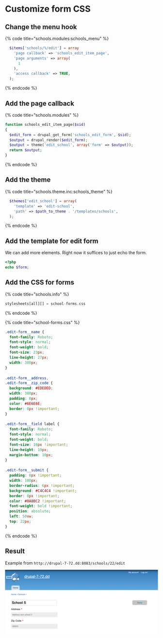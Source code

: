 # Customize form CSS

## Change the menu hook

{% code title="schools.modules:schools\_menu" %}
```php
  $items['schools/%/edit'] = array
    'page callback' => 'schools_edit_item_page',
    'page arguments' => array(
      1
    ),
    'access callback' => TRUE,
  );
```
{% endcode %}

## Add the page callback

{% code title="schools.modules" %}
```php
function schools_edit_item_page($sid)
{
  $edit_form = drupal_get_form('schools_edit_form', $sid);
  $output = drupal_render($edit_form);
  $output = theme('edit_school', array('form' => $output));
  return $output;
}
```
{% endcode %}

## Add the theme

{% code title="schools.theme.inc:schools\_theme" %}
```php
  $themes['edit_school'] = array(
    'template' => 'edit-school',
    'path' => $path_to_theme . '/templates/schools',
  );
```
{% endcode %}

## Add the template for edit form

We can add more elements. Right now it suffices to just echo the form.

```php
<?php
echo $form;
```

## Add the CSS for forms

{% code title="schools.info" %}
```php
stylesheets[all][] = school-forms.css
```
{% endcode %}

{% code title="school-forms.css" %}
```css
.edit-form__name {
  font-family: Roboto;
  font-style: normal;
  font-weight: bold;
  font-size: 23px;
  line-height: 27px;
  width: 300px;
}

.edit-form__address,
.edit-form__zip_code {
  background: #EDEDED;
  width: 300px;
  padding: 8px;
  color: #6E6E6E;
  border: 0px !important;
}

.edit-form__field label {
  font-family: Roboto;
  font-style: normal;
  font-weight: bold;
  font-size: 16px !important;
  line-height: 19px;
  margin-bottom: 10px;
}

.edit-form__submit {
  padding: 8px !important;
  width: 100px;
  border-radius: 6px !important;
  background: #C4C4C4 !important;
  border: 0px !important;
  color: #0A8BC2 !important;
  font-weight: bold !important;
  position: absolute;
  left: 50vw;
  top: 22px;
}

```
{% endcode %}

## Result

Example from `http://drupal-7-72.dd:8083/schools/22/edit`

![](../../.gitbook/assets/image%20%283%29.png)



